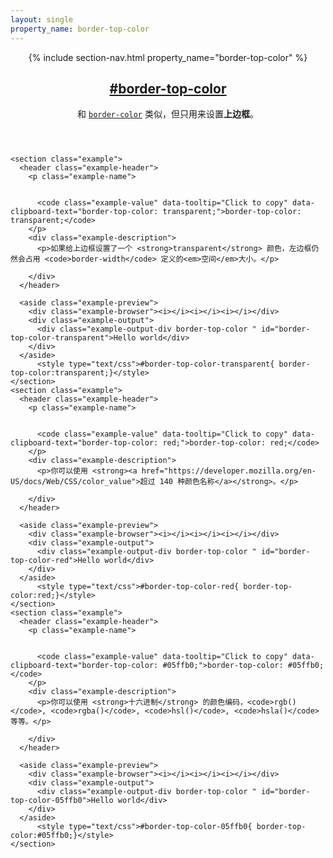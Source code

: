 ```yaml
---
layout: single
property_name: border-top-color
---
```


<section id="border-top-color" class="property">
  <header class="property-header">
    {% include section-nav.html property_name="border-top-color" %}
    <h2 class="property-name">
      <a href="{{site.url}}/#border-top-color"><span>#</span>border-top-color</a>
    </h2>
    <div class="property-description">
      <p>和 <code class="shorthand"><a href="http://cssreference.io/#border-color">border-color</a></code> 类似，但只用来设置<strong>上边框</strong>。</p>
    </div>
  </header>
    <style type="text/css">.border-top-color { border-top-style: solid;border-top-width: 4px; }</style>




    <section class="example">
      <header class="example-header">
        <p class="example-name">


          <code class="example-value" data-tooltip="Click to copy" data-clipboard-text="border-top-color: transparent;">border-top-color: transparent;</code>
        </p>
        <div class="example-description">
          <p>如果给上边框设置了一个 <strong>transparent</strong> 颜色，左边框仍然会占用 <code>border-width</code> 定义的<em>空间</em>大小。</p>

        </div>
      </header>

      <aside class="example-preview">
        <div class="example-browser"><i></i><i></i><i></i></div>
        <div class="example-output">
          <div class="example-output-div border-top-color " id="border-top-color-transparent">Hello world</div>
        </div>
      </aside>
          <style type="text/css">#border-top-color-transparent{ border-top-color:transparent;}</style>
    </section>
    <section class="example">
      <header class="example-header">
        <p class="example-name">


          <code class="example-value" data-tooltip="Click to copy" data-clipboard-text="border-top-color: red;">border-top-color: red;</code>
        </p>
        <div class="example-description">
          <p>你可以使用 <strong><a href="https://developer.mozilla.org/en-US/docs/Web/CSS/color_value">超过 140 种颜色名称</a></strong>。</p>

        </div>
      </header>

      <aside class="example-preview">
        <div class="example-browser"><i></i><i></i><i></i></div>
        <div class="example-output">
          <div class="example-output-div border-top-color " id="border-top-color-red">Hello world</div>
        </div>
      </aside>
          <style type="text/css">#border-top-color-red{ border-top-color:red;}</style>
    </section>
    <section class="example">
      <header class="example-header">
        <p class="example-name">


          <code class="example-value" data-tooltip="Click to copy" data-clipboard-text="border-top-color: #05ffb0;">border-top-color: #05ffb0;</code>
        </p>
        <div class="example-description">
          <p>你可以使用 <strong>十六进制</strong> 的颜色编码，<code>rgb()</code>, <code>rgba()</code>, <code>hsl()</code>, <code>hsla()</code> 等等。</p>

        </div>
      </header>

      <aside class="example-preview">
        <div class="example-browser"><i></i><i></i><i></i></div>
        <div class="example-output">
          <div class="example-output-div border-top-color " id="border-top-color-05ffb0">Hello world</div>
        </div>
      </aside>
          <style type="text/css">#border-top-color-05ffb0{ border-top-color:#05ffb0;}</style>
    </section>
</section>
